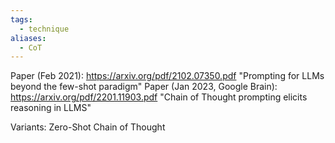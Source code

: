 ```yaml
---
tags:
  - technique
aliases:
  - CoT
---
```

Paper (Feb 2021): https://arxiv.org/pdf/2102.07350.pdf "Prompting for LLMs beyond the few-shot paradigm"
Paper (Jan 2023, Google Brain): https://arxiv.org/pdf/2201.11903.pdf "Chain of Thought prompting elicits reasoning in LLMS"

Variants: Zero-Shot Chain of Thought